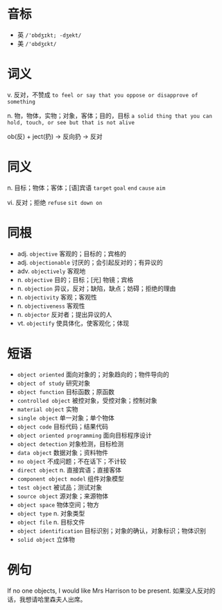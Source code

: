 # 音标

- 英 `/'ɒbdʒɪkt; -dʒekt/`
- 美 `/'ɑbdʒɛkt/`

# 词义

v. 反对，不赞成
`to feel or say that you oppose or disapprove of something`

n. 物，物体，实物；对象，客体；目的，目标
`a solid thing that you can hold, touch, or see but that is not alive`



ob(反) + ject(扔) → 反向扔 → 反对

# 同义

n. 目标；物体；客体；[语]宾语
`target` `goal` `end` `cause` `aim`

vi. 反对；拒绝
`refuse` `sit down on`

# 同根

- adj. `objective` 客观的；目标的；宾格的
- adj. `objectionable` 讨厌的；会引起反对的；有异议的
- adv. `objectively` 客观地
- n. `objective` 目的；目标；[光] 物镜；宾格
- n. `objection` 异议，反对；缺陷，缺点；妨碍；拒绝的理由
- n. `objectivity` 客观；客观性
- n. `objectiveness` 客观性
- n. `objector` 反对者；提出异议的人
- vt. `objectify` 使具体化，使客观化；体现

# 短语

- `object oriented` 面向对象的；对象趋向的；物件导向的
- `object of study` 研究对象
- `object function` 目标函数；原函数
- `controlled object` 被控对象，受控对象；控制对象
- `material object` 实物
- `single object` 单一对象；单个物体
- `object code` 目标代码；结果代码
- `object oriented programming` 面向目标程序设计
- `object detection` 对象检测，目标检测
- `data object` 数据对象；资料物件
- `no object` 不成问题；不在话下；不计较
- `direct object` n. 直接宾语；直接客体
- `component object model` 组件对象模型
- `test object` 被试品；测试对象
- `source object` 源对象；来源物体
- `object space` 物体空间；物方
- `object type` n. 对象类型
- `object file` n. 目标文件
- `object identification` 目标识别；对象的确认，对象标识；物体识别
- `solid object` 立体物

# 例句

If no one objects, I would like Mrs Harrison to be present.
如果没人反对的话，我想请哈里森夫人出席。


